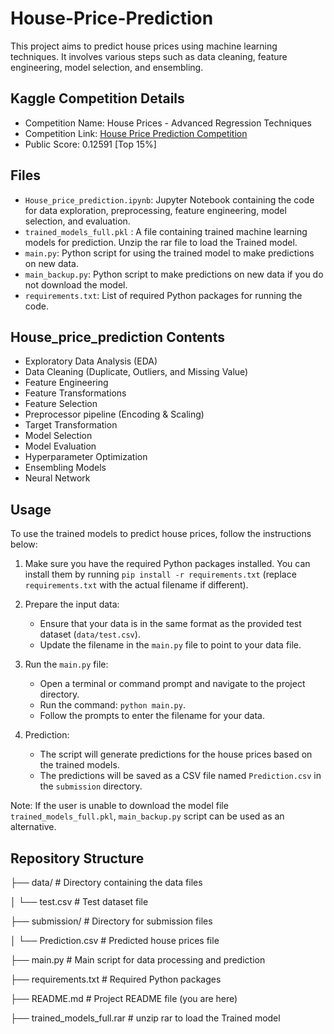 # House-Price-Prediction

This project aims to predict house prices using machine learning techniques. It involves various steps such as data cleaning, feature engineering, model selection, and ensembling.

## Kaggle Competition Details

- Competition Name: House Prices - Advanced Regression Techniques
- Competition Link: [House Price Prediction Competition](https://www.kaggle.com/c/house-prices-advanced-regression-techniques)
- Public Score: 0.12591 [Top 15%]

## Files

- `House_price_prediction.ipynb`: Jupyter Notebook containing the code for data exploration, preprocessing, feature engineering, model selection, and evaluation.
- `trained_models_full.pkl` : A file containing trained machine learning models for prediction. Unzip the rar file to load the Trained model.
- `main.py`: Python script for using the trained model to make predictions on new data.
- `main_backup.py`: Python script to make predictions on new data if you do not download the model.
- `requirements.txt`: List of required Python packages for running the code.

## House_price_prediction Contents

- Exploratory Data Analysis (EDA)
- Data Cleaning (Duplicate, Outliers, and Missing Value)
- Feature Engineering
- Feature Transformations
- Feature Selection
- Preprocessor pipeline (Encoding & Scaling)
- Target Transformation
- Model Selection
- Model Evaluation
- Hyperparameter Optimization
- Ensembling Models
- Neural Network

## Usage

To use the trained models to predict house prices, follow the instructions below:

1. Make sure you have the required Python packages installed. You can install them by running `pip install -r requirements.txt` (replace `requirements.txt` with the actual filename if different).

2. Prepare the input data:
   - Ensure that your data is in the same format as the provided test dataset (`data/test.csv`).
   - Update the filename in the `main.py` file to point to your data file.

3. Run the `main.py` file:
   - Open a terminal or command prompt and navigate to the project directory.
   - Run the command: `python main.py`.
   - Follow the prompts to enter the filename for your data.

4. Prediction:
   - The script will generate predictions for the house prices based on the trained models.
   - The predictions will be saved as a CSV file named `Prediction.csv` in the `submission` directory.

Note: If the user is unable to download the model file `trained_models_full.pkl`, `main_backup.py` script can be used as an alternative.

## Repository Structure
├── data/ # Directory containing the data files

│ └── test.csv # Test dataset file

├── submission/ # Directory for submission files

│ └── Prediction.csv # Predicted house prices file

├── main.py # Main script for data processing and prediction

├── requirements.txt # Required Python packages

├── README.md # Project README file (you are here)

├── trained_models_full.rar # unzip rar to load the Trained model
